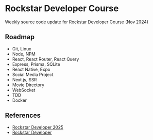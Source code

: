 # Rockstar Developer Course

Weekly source code update for Rockstar Developer Course (Nov 2024)

## Roadmap
* Git, Linux
* Node, NPM
* React, React Router, React Query
* Express, Prisma, SQLite
* React Native, Expo
* Social Media Project
* Next.js, SSR
* Movie Directory
* WebSocket
* TDD
* Docker

## References
* [Rockstar Developer 2025](https://eimaung.com/rsd2025/)
* [Rockstar Developer](https://eimaung.com/rockstar-developer/)
